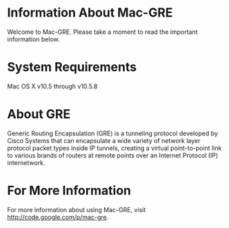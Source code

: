 # Information About Mac-GRE
Welcome to Mac-GRE.  Please take a moment to read the important information below.

# System Requirements
Mac OS X v10.5 through v10.5.8

# About GRE
Generic Routing Encapsulation (GRE) is a tunneling protocol developed by Cisco Systems that can encapsulate a wide variety of network layer protocol packet types inside IP tunnels, creating a virtual point-to-point link to various brands of routers at remote points over an Internet Protocol (IP) internetwork.

# For More Information
For more information about using Mac-GRE, visit http://code.google.com/p/mac-gre.

